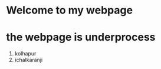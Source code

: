# Welcome to my webpage
# the webpage is underprocess

<!DOCTYPE html>
<html lang="en">
<head>
    <meta charset="UTF-8">
    <meta name="viewport" content="width=device-width, initial-scale=1.0">
    <title>Rohan</title>
</head>
<body>
    <ol>
        <li>kolhapur</li>
        <li>ichalkaranji</li>
    </ol>
</body>
</html>
